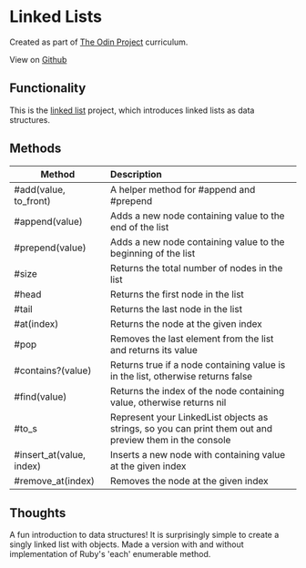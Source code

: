 
# Linked Lists
Created as part of [The Odin Project](https://www.theodinproject.com) curriculum.

View on [Github](https://github.com/mostly-harmless42/linked-list)

## Functionality

This is the [linked list](https://www.theodinproject.com/paths/full-stack-ruby-on-rails/courses/ruby-programming/lessons/linked-lists) project, which introduces linked lists as data structures.

## Methods

| Method        | Description   |
| ------------- |:-------------|
| #add(value, to_front) | A helper method for #append and #prepend |
| #append(value) | Adds a new node containing value to the end of the list |
| #prepend(value) | Adds a new node containing value to the beginning of the list |
| #size | Returns the total number of nodes in the list |
| #head | Returns the first node in the list |
| #tail | Returns the last node in the list |
| #at(index) | Returns the node at the given index  |
| #pop | Removes the last element from the list and returns its value |
| #contains?(value) | Returns true if a node containing value is in the list, otherwise returns false |
| #find(value) | Returns the index of the node containing value, otherwise returns nil |
| #to_s | Represent your LinkedList objects as strings, so you can print them out and preview them in the console |
| #insert_at(value, index) | Inserts a new node with containing value at the given index |
| #remove_at(index) | Removes the node at the given index |

## Thoughts

A fun introduction to data structures! It is surprisingly simple to create a singly linked list with objects. Made a version with and without implementation of Ruby's 'each' enumerable method.
